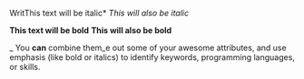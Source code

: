 WritThis text will be italic*
_This will also be italic_

**This text will be bold**
__This will also be bold__

_ You **can** combine them_e out some of your awesome attributes, and use emphasis (like bold or italics) to identify keywords, programming languages, or skills. 

